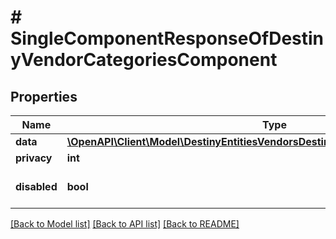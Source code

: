 # # SingleComponentResponseOfDestinyVendorCategoriesComponent

## Properties

Name | Type | Description | Notes
------------ | ------------- | ------------- | -------------
**data** | [**\OpenAPI\Client\Model\DestinyEntitiesVendorsDestinyVendorCategoriesComponent**](DestinyEntitiesVendorsDestinyVendorCategoriesComponent.md) |  | [optional]
**privacy** | **int** |  | [optional]
**disabled** | **bool** | If true, this component is disabled. | [optional]

[[Back to Model list]](../../README.md#models) [[Back to API list]](../../README.md#endpoints) [[Back to README]](../../README.md)
